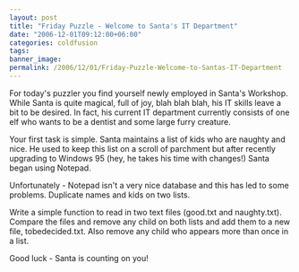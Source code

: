```yaml
---
layout: post
title: "Friday Puzzle - Welcome to Santa's IT Department"
date: "2006-12-01T09:12:00+06:00"
categories: coldfusion 
tags: 
banner_image: 
permalink: /2006/12/01/Friday-Puzzle-Welcome-to-Santas-IT-Department
---
```


For today's puzzler you find yourself newly employed in Santa's Workshop. While Santa is quite magical, full of joy, blah blah blah, his IT skills leave a bit to be desired. In fact, his current IT department currently consists of one elf who wants to be a dentist and some large furry creature.

Your first task is simple. Santa maintains a list of kids who are naughty and nice. He used to keep this list on a scroll of parchment but after recently upgrading to Windows 95 (hey, he takes his time with changes!) Santa began using Notepad.

Unfortunately - Notepad isn't a very nice database and this has led to some problems. Duplicate names and kids on two lists.

Write a simple function to read in two text files (good.txt and naughty.txt). Compare the files and remove any child on both lists and add them to a new file, tobedecided.txt. Also remove any child who appears more than once in a list.

Good luck - Santa is counting on you!